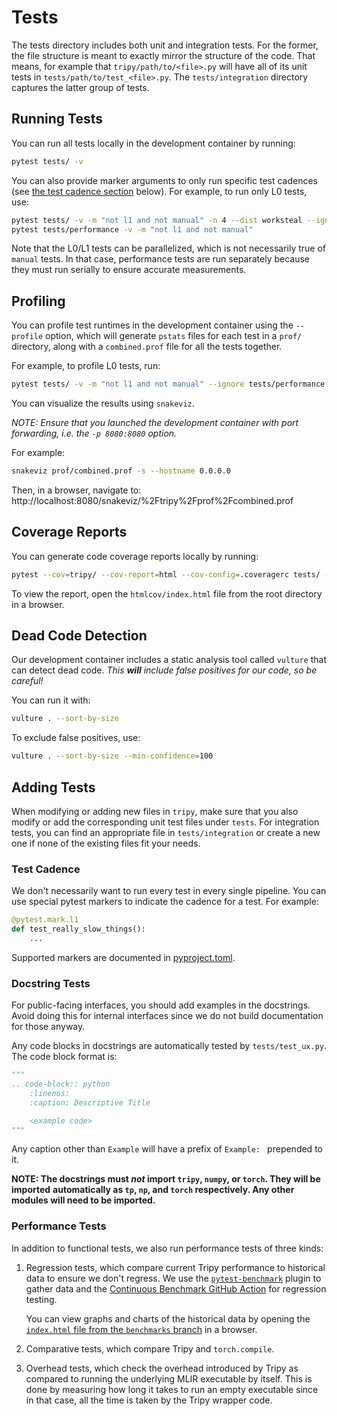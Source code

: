 # Tests

The tests directory includes both unit and integration tests. For the former, the file
structure is meant to exactly mirror the structure of the code. That means, for example
that `tripy/path/to/<file>.py` will have all of its unit tests in `tests/path/to/test_<file>.py`.
The `tests/integration` directory captures the latter group of tests.


## Running Tests

You can run all tests locally in the development container by running:
```bash
pytest tests/ -v
```

You can also provide marker arguments to only run specific test cadences
(see [the test cadence section](#test-cadence) below). For example, to run only
L0 tests, use:

```bash
pytest tests/ -v -m "not l1 and not manual" -n 4 --dist worksteal --ignore tests/performance
pytest tests/performance -v -m "not l1 and not manual"
```

Note that the L0/L1 tests can be parallelized, which is not necessarily
true of `manual` tests. In that case, performance tests are run separately
because they must run serially to ensure accurate measurements.

## Profiling

You can profile test runtimes in the development container using the
`--profile` option, which will generate `pstats` files for each test
in a `prof/` directory, along with a `combined.prof` file for all the
tests together.

For example, to profile L0 tests, run:

```bash
pytest tests/ -v -m "not l1 and not manual" --ignore tests/performance --profile
```

You can visualize the results using `snakeviz`.

*NOTE: Ensure that you launched the development container with port forwarding,*
*i.e. the `-p 8080:8080` option.*

For example:

```bash
snakeviz prof/combined.prof -s --hostname 0.0.0.0
```

Then, in a browser, navigate to:
http://localhost:8080/snakeviz/%2Ftripy%2Fprof%2Fcombined.prof



## Coverage Reports

You can generate code coverage reports locally by running:

```bash
pytest --cov=tripy/ --cov-report=html --cov-config=.coveragerc tests/ -v
```

To view the report, open the `htmlcov/index.html` file from the root directory in a browser.


## Dead Code Detection

Our development container includes a static analysis tool called `vulture` that can
detect dead code. *This **will** include false positives for our code, so be careful!*

You can run it with:

```bash
vulture . --sort-by-size
```

To exclude false positives, use:

```bash
vulture . --sort-by-size --min-confidence=100
```


## Adding Tests

When modifying or adding new files in `tripy`, make sure that you also modify or add the corresponding
unit test files under `tests`. For integration tests, you can find an appropriate file in
`tests/integration` or create a new one if none of the existing files fit your needs.

### Test Cadence

We don't necessarily want to run every test in every single pipeline. You can use special
pytest markers to indicate the cadence for a test. For example:

<!-- Tripy: TEST: IGNORE Start -->

```py
@pytest.mark.l1
def test_really_slow_things():
    ...
```

<!-- Tripy: TEST: IGNORE End -->

Supported markers are documented in [pyproject.toml](../pyproject.toml).

### Docstring Tests

For public-facing interfaces, you should add examples in the docstrings.
Avoid doing this for internal interfaces since we do not build documentation for
those anyway.

Any code blocks in docstrings are automatically tested by `tests/test_ux.py`.
The code block format is:
```py
"""
.. code-block:: python
    :linenos:
    :caption: Descriptive Title

    <example code>
"""
```

Any caption other than `Example` will have a prefix of `Example: ` prepended to it.

**NOTE: The docstrings must *not* import `tripy`, `numpy`, or `torch`. They will be imported**
    **automatically as `tp`, `np`, and `torch` respectively. Any other modules will need to be imported.**


### Performance Tests

In addition to functional tests, we also run performance tests of three kinds:

1. Regression tests, which compare current Tripy performance to historical data
    to ensure we don't regress. We use the
    [`pytest-benchmark`](https://pytest-benchmark.readthedocs.io/en/latest/)
    plugin to gather data and the
    [Continuous Benchmark GitHub Action](https://github.com/marketplace/actions/continuous-benchmark)
    for regression testing.

    You can view graphs and charts of the historical data by opening the
    [`index.html` file from the `benchmarks` branch](https://github.com/NVIDIA/TensorRT-Incubator/blob/benchmarks/dev/bench/index.html)
    in a browser.

2. Comparative tests, which compare Tripy and `torch.compile`.

3. Overhead tests, which check the overhead introduced by Tripy as compared
    to running the underlying MLIR executable by itself. This is done by measuring
    how long it takes to run an empty executable since in that case, all the time
    is taken by the Tripy wrapper code.
